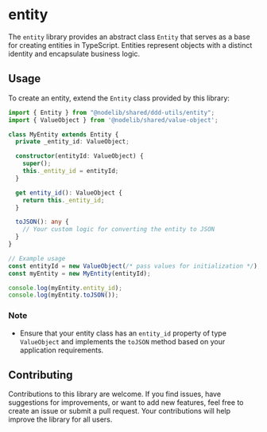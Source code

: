 # entity

The `entity` library provides an abstract class `Entity` that serves as a base for creating entities in TypeScript. Entities represent objects with a distinct identity and encapsulate business logic.

## Usage

To create an entity, extend the `Entity` class provided by this library:

```typescript
import { Entity } from "@nodelib/shared/ddd-utils/entity";
import { ValueObject } from '@nodelib/shared/value-object';

class MyEntity extends Entity {
  private _entity_id: ValueObject;

  constructor(entityId: ValueObject) {
    super();
    this._entity_id = entityId;
  }

  get entity_id(): ValueObject {
    return this._entity_id;
  }

  toJSON(): any {
    // Your custom logic for converting the entity to JSON
  }
}

// Example usage
const entityId = new ValueObject(/* pass values for initialization */);
const myEntity = new MyEntity(entityId);

console.log(myEntity.entity_id);
console.log(myEntity.toJSON());
```

### Note

- Ensure that your entity class has an `entity_id` property of type `ValueObject` and implements the `toJSON` method based on your application requirements.

## Contributing

Contributions to this library are welcome. If you find issues, have suggestions for improvements, or want to add new features, feel free to create an issue or submit a pull request. Your contributions will help improve the library for all users.
